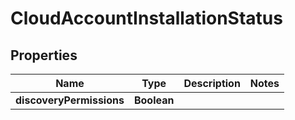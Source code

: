 

# CloudAccountInstallationStatus


## Properties

| Name | Type | Description | Notes |
|------------ | ------------- | ------------- | -------------|
|**discoveryPermissions** | **Boolean** |  |  |



